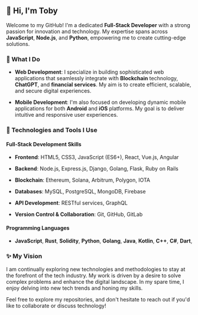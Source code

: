 ## 👋 Hi, I'm Toby



Welcome to my GitHub! I'm a dedicated **Full-Stack Developer** with a strong passion for innovation and technology. My expertise spans across **JavaScript**, **Node.js**, and **Python**, empowering me to create cutting-edge solutions.



### 🚀 What I Do



- **Web Development**: I specialize in building sophisticated web applications that seamlessly integrate with **Blockchain** technology, **ChatGPT**, and **financial services**. My aim is to create efficient, scalable, and secure digital experiences.



- **Mobile Development**: I'm also focused on developing dynamic mobile applications for both **Android** and **iOS** platforms. My goal is to deliver intuitive and responsive user experiences.



### 🌱 Technologies and Tools I Use



#### Full-Stack Development Skills

- **Frontend**: HTML5, CSS3, JavaScript (ES6+), React, Vue.js, Angular

- **Backend**: Node.js, Express.js, Django, Golang, Flask, Ruby on Rails

- **Blockchain**: Ethereum, Solana, Arbitrum, Polygon, IOTA 

- **Databases**: MySQL, PostgreSQL, MongoDB, Firebase

- **API Development**: RESTful services, GraphQL

- **Version Control & Collaboration**: Git, GitHub, GitLab



#### Programming Languages

- **JavaScript**, **Rust**, **Solidity**, **Python**, **Golang**, **Java**, **Kotlin**, **C++**, **C#**, **Dart**, 





### ✨ My Vision



I am continually exploring new technologies and methodologies to stay at the forefront of the tech industry. My work is driven by a desire to solve complex problems and enhance the digital landscape. In my spare time, I enjoy delving into new tech trends and honing my skills.



Feel free to explore my repositories, and don't hesitate to reach out if you'd like to collaborate or discuss technology!
